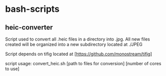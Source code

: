 # bash-scripts

## heic-converter
Script used to convert all .heic files in a directory into .jpg.  All new files created will be organized into a new subdirectory located at ./JPEG

Script depends on tifig located at [https://github.com/monostream/tifig]

script usage: convert_heic.sh \[path to files for conversion\] \[number of cores to use\]
